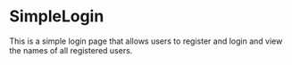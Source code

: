 # SimpleLogin
This is a simple login page that allows users to register and login and view the names of all registered users.
